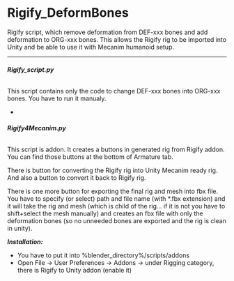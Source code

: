 # Rigify_DeformBones

Rigify script, which remove deformation from DEF-xxx bones and add deformation to ORG-xxx bones. This allows the Rigify rig to be imported into Unity and be able to use it with Mecanim humanoid setup. 

---

###### **Rigify_script.py**

This script contains only the code to change DEF-xxx bones into ORG-xxx bones. You have to run it manualy. 

-

###### **Rigify4Mecanim.py**

This script is addon. It creates a buttons in generated rig from Rigify addon. You can find those buttons at the bottom of Armature tab. 

There is button for converting the Rigify rig into Unity Mecanim ready rig. And also a button to convert it back to Rigify rig. 

There is one more button for exporting the final rig and mesh into fbx file. You have to specify (or select) path and file name (with *.fbx extension) and it will take the rig and mesh (which is child of the rig... if it is not you have to shift+select the mesh manually) and creates an fbx file with only the deformation bones (so no unneeded bones are exported and the rig is clean in unity).

**_Installation:_** 
- You have to put it into %blender_directory%/scripts/addons
- Open File -> User Preferences -> Addons -> under Rigging category, there is Rigify to Unity addon (enable it) 
